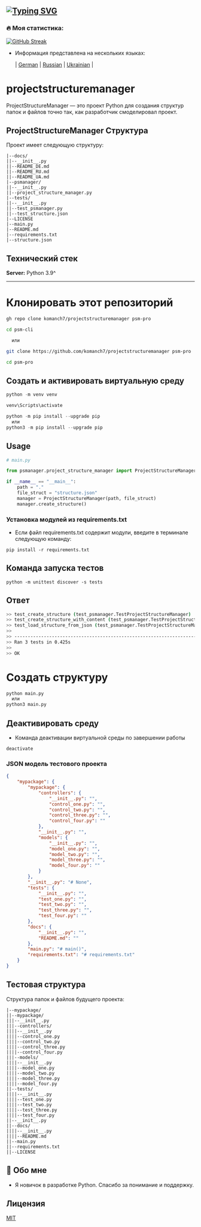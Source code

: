 
[![Typing SVG](https://readme-typing-svg.herokuapp.com?color=%2336BCF7&lines=МЕНЕДЖЕР+ПРОЕКТИРОВАНИЯ+СТРУКТУР)](https://github.com/komanch7/projectstructuremanager)
---

### 🔥 Моя статистика:
[![GitHub Streak](https://github-readme-streak-stats.herokuapp.com/?user=komanch7&theme=dark&background=0d1117)](https://github.com/komanch7/projectstructuremanager/pulse)

- Информация представлена ​​на нескольких языках:
    
    | [German](https://github.com/komanch7/projectstructuremanager/blob/main/docs/README_DE.md) |
    [Russian](https://github.com/komanch7/projectstructuremanager/blob/main/docs/README_RU.md) |
    [Ukrainian](https://github.com/komanch7/projectstructuremanager/blob/main/docs/README_UA.md) |


# projectstructuremanager
ProjectStructureManager — это проект Python для создания структур папок и файлов точно так, как разработчик смоделировал проект.

## ProjectStructureManager Структура
Проект имеет следующую структуру:
```
|--docs/
||--__init__.py
||--README_DE.md
||--README_RU.md
||--README_UA.md
|--psmanager/
||--__init__.py
||--project_structure_manager.py
|--tests/
||--__init__.py
||--test_psmanager.py
||--test_structure.json
|--LICENSE
|--main.py
|--README.md
|--requirements.txt
|--structure.json
```
## Технический стек

**Server:** Python 3.9^

---

# Клонировать этот репозиторий

```sh
gh repo clone komanch7/projectstructuremanager psm-pro

cd psm-cli

  или

git clone https://github.com/komanch7/projectstructuremanager psm-pro

cd psm-pro
```
## Создать и активировать виртуальную среду
```python
python -m venv venv

venv\Scripts\activate

python -m pip install --upgrade pip
  или
python3 -m pip install --upgrade pip
```
## Usage
```python
# main.py

from psmanager.project_structure_manager import ProjectStructureManager

if __name__ == "__main__":
    path = "."
    file_struct = "structure.json"
    manager = ProjectStructureManager(path, file_struct)
    manager.create_structure()
```
### Установка модулей из requirements.txt
- Если файл requirements.txt содержит модули, введите в терминале следующую команду:
```
pip install -r requirements.txt
```
## Команда запуска тестов
```
python -m unittest discover -s tests 
```
## Ответ
```bash
>> test_create_structure (test_psmanager.TestProjectStructureManager) ... ok
>> test_create_structure_with_content (test_psmanager.TestProjectStructureManager) ... ok
>> test_load_structure_from_json (test_psmanager.TestProjectStructureManager) ... ok
>> 
>> ----------------------------------------------------------------------
>> Ran 3 tests in 0.425s
>> 
>> OK
```

# Создать структуру
```python
python main.py
  или
python3 main.py
```
## Деактивировать среду
- Команда деактивации виртуальной среды по завершении работы
```
deactivate
```
### JSON модель тестового проекта
```json
{
    "mypackage": {
        "mypackage": {
            "controllers": {
                "__init__.py": "",
                "control_one.py": "",
                "control_two.py": "",
                "control_three.py": "",
                "control_four.py": ""
            },
            "__init__.py": "",
            "models": {
                "__init__.py": "",
                "model_one.py": "",
                "model_two.py": "",
                "model_three.py": "",
                "model_four.py": ""
            }
        },
        "__init__.py": "# None",
        "tests": {
            "__init__.py": "",
            "test_one.py": "",
            "test_two.py": "",
            "test_three.py": "",
            "test_four.py": ""
        },
        "docs": {
            "__init__.py": "",
            "README.md": ""
        },
        "main.py": "# main()",
        "requirements.txt": "# requirements.txt"
    }
}
```
## Тестовая структура
Структура папок и файлов будущего проекта:
```
|--mypackage/
||--mypackage/
|||--__init__.py
|||--controllers/
||||--__init__.py
||||--control_one.py
||||--control_two.py
||||--control_three.py
||||--control_four.py
|||--models/
||||--__init__.py
||||--model_one.py
||||--model_two.py
||||--model_three.py
||||--model_four.py
||--tests/
||||--__init__.py
||||--test_one.py
||||--test_two.py
||||--test_three.py
||||--test_four.py
||--__init__.py
||--docs/
||||--__init__.py
||||--README.md
||--main.py
||--requirements.txt
||--LICENSE
```
## 🚀 Обо мне
- Я новичок в разработке Python. Спасибо за понимание и поддержку.

## Лицензия
[MIT](https://github.com/komanch7/projectstructuremanager/LICENSE)
